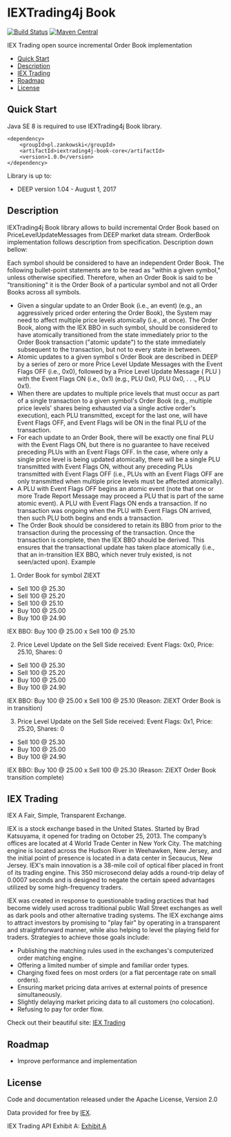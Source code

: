 # IEXTrading4j Book

[![Build Status](https://travis-ci.org/WojciechZankowski/iextrading4j-book.svg?branch=master)](https://travis-ci.org/WojciechZankowski/iextrading4j-book)
[![Maven Central](https://maven-badges.herokuapp.com/maven-central/pl.zankowski/iextrading4j-book-core/badge.svg)](https://search.maven.org/#search%7Cga%7C1%7Cg%3A%22pl.zankowski%22%20AND%20a%3A%22iextrading4j-book-core%22)


IEX Trading open source incremental Order Book implementation

* [Quick Start](#quick-start)
* [Description](#description)  
* [IEX Trading](#iex-trading)
* [Roadmap](#roadmap)
* [License](#license)

## Quick Start

Java SE 8 is required to use IEXTrading4j Book library.

```
<dependency>
	<groupId>pl.zankowski</groupId>
	<artifactId>iextrading4j-book-core</artifactId>
	<version>1.0.0</version>
</dependency>
```

Library is up to:

* DEEP version 1.04 - August 1, 2017

## Description

IEXTrading4j Book library allows to build incremental Order Book based on PriceLevelUpdateMessages from DEEP market data stream. OrderBook implementation follows description from specification. Description down bellow:

Each symbol should be considered to have an independent Order Book. The following bullet-point statements are to be
read as "within a given symbol," unless otherwise specified. Therefore, when an Order Book is said to be "transitioning"
it is the Order Book of a particular symbol and not all Order Books across all symbols.
* Given a singular update to an Order Book (i.e., an event) (e.g., an aggressively priced order entering the Order
Book), the System may need to affect multiple price levels atomically (i.e., at once). The Order Book, along with
the IEX BBO in such symbol, should be considered to have atomically transitioned from the state immediately
prior to the Order Book transaction ("atomic update") to the state immediately subsequent to the transaction,
but not to every state in between.
* Atomic updates to a given symbol s Order Book are described in DEEP by a series of zero or more Price Level
Update Messages with the Event Flags OFF (i.e., 0x0), followed by a Price Level Update Message ( PLU ) with
the Event Flags ON (i.e., 0x1) (e.g., PLU 0x0, PLU 0x0, . . ., PLU 0x1).
* When there are updates to multiple price levels that must occur as part of a single transaction to a given
symbol's Order Book (e.g., multiple price levels' shares being exhausted via a single active order's execution),
each PLU transmitted, except for the last one, will have Event Flags OFF, and Event Flags will be ON in the final
PLU of the transaction.
* For each update to an Order Book, there will be exactly one final PLU with the Event Flags ON, but there is no
guarantee to have received preceding PLUs with an Event Flags OFF. In the case, where only a single price level
is being updated atomically, there will be a single PLU transmitted with Event Flags ON, without any preceding
PLUs transmitted with Event Flags OFF (i.e., PLUs with an Event Flags OFF are only transmitted when multiple
price levels must be affected atomically).
* A PLU with Event Flags OFF begins an atomic event (note that one or more Trade Report Message may
proceed a PLU that is part of the same atomic event). A PLU with Event Flags ON ends a transaction. If no
transaction was ongoing when the PLU with Event Flags ON arrived, then such PLU both begins and ends a
transaction.
* The Order Book should be considered to retain its BBO from prior to the transaction during the processing of
the transaction. Once the transaction is complete, then the IEX BBO should be derived. This ensures that the
transactional update has taken place atomically (i.e., that an in-transition IEX BBO, which never truly existed, is
not seen/acted upon).
Example

1. Order Book for symbol ZIEXT
* Sell 100 @ 25.30
* Sell 100 @ 25.20
* Sell 100 @ 25.10
* Buy 100 @ 25.00
* Buy 100 @ 24.90

IEX BBO: Buy 100 @ 25.00 x Sell 100 @ 25.10

2. Price Level Update on the Sell Side received: Event Flags: 0x0, Price: 25.10, Shares: 0
* Sell 100 @ 25.30
* Sell 100 @ 25.20
* Buy 100 @ 25.00
* Buy 100 @ 24.90

IEX BBO: Buy 100 @ 25.00 x Sell 100 @ 25.10 (Reason: ZIEXT Order Book is in transition)

3. Price Level Update on the Sell Side received: Event Flags: 0x1, Price: 25.20, Shares: 0
* Sell 100 @ 25.30
* Buy 100 @ 25.00
* Buy 100 @ 24.90

IEX BBO: Buy 100 @ 25.00 x Sell 100 @ 25.30 (Reason: ZIEXT Order Book transition complete)

## IEX Trading

IEX A Fair, Simple, Transparent Exchange.

IEX is a stock exchange based in the United States. Started by Brad Katsuyama, it opened for trading on October 25, 2013. The company’s offices are located at 4 World Trade Center in New York City. The matching engine is located across the Hudson River in Weehawken, New Jersey, and the initial point of presence is located in a data center in Secaucus, New Jersey. IEX's main innovation is a 38-mile coil of optical fiber placed in front of its trading engine. This 350 microsecond delay adds a round-trip delay of 0.0007 seconds and is designed to negate the certain speed advantages utilized by some high-frequency traders.

IEX was created in response to questionable trading practices that had become widely used across traditional public Wall Street exchanges as well as dark pools and other alternative trading systems. The IEX exchange aims to attract investors by promising to "play fair" by operating in a transparent and straightforward manner, while also helping to level the playing field for traders. Strategies to achieve those goals include:

* Publishing the matching rules used in the exchanges's computerized order matching engine.
* Offering a limited number of simple and familiar order types.
* Charging fixed fees on most orders (or a flat percentage rate on small orders).
* Ensuring market pricing data arrives at external points of presence simultaneously.
* Slightly delaying market pricing data to all customers (no colocation).
* Refusing to pay for order flow.

Check out their beautiful site: [IEX Trading](https://iextrading.com/)

## Roadmap

* Improve performance and implementation

## License

Code and documentation released under the Apache License, Version 2.0

Data provided for free by [IEX](https://iextrading.com/developer).

IEX Trading API Exhibit A: [Exhibit A](https://iextrading.com/api-exhibit-a)
